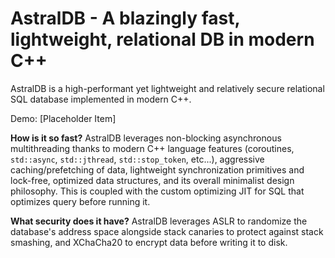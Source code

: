 # AstralDB - A blazingly fast, lightweight, relational DB in modern C++

AstralDB is a high-performant yet lightweight and relatively secure relational SQL database implemented in modern C++.

Demo:
[Placeholder Item]

**How is it so fast?** AstralDB leverages non-blocking asynchronous multithreading thanks to modern C++ language features (coroutines, `std::async`, `std::jthread`, `std::stop_token`, etc...), aggressive caching/prefetching of data, lightweight synchronization primitives and lock-free, optimized data structures, and its overall minimalist design philosophy. This is coupled with the custom optimizing JIT for SQL that optimizes query before running it.

**What security does it have?** AstralDB leverages ASLR to randomize the database's address space alongside stack canaries to protect against stack smashing, and XChaCha20 to encrypt data before writing it to disk.